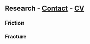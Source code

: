## **Research** - [Contact](contact.md) - [CV](gabriele_albertini_vitae.pdf) 

### Friction
### Fracture
